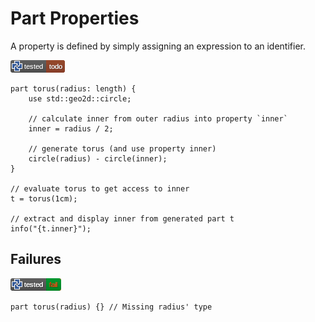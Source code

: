 # Part Properties

A property is defined by simply assigning an expression to an identifier.

[![test](.test/property_torus.png)](.test/property_torus.log)

```µcad,property_torus#todo
part torus(radius: length) {
    use std::geo2d::circle;

    // calculate inner from outer radius into property `inner`
    inner = radius / 2;

    // generate torus (and use property inner)
    circle(radius) - circle(inner);
}

// evaluate torus to get access to inner
t = torus(1cm);

// extract and display inner from generated part t
info("{t.inner}");
```

## Failures

[![test](.test/property_torus_fail.png)](.test/property_torus_fail.log)

```µcad,property_torus_fail#fail
part torus(radius) {} // Missing radius' type
```

